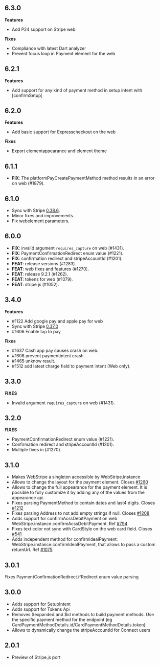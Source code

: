 ## 6.3.0
**Features**
- Add P24 support on Stripe web

**Fixes**
- Compliance with latest Dart analyzer
- Prevent focus loop in Payment element for the web

## 6.2.1
**Features**
- Add support for any kind of payment method in setup intent with [confirmSetup]

## 6.2.0
**Features**
- Add basic support for Expresscheckout on the web

**Fixes** 
- Export elementappearance and element theme

## 6.1.1

- **FIX**: The platformPayCreatePaymentMethod method results in an error on web (#1879).

## 6.1.0
- Sync with Stripe [0.38.6](https://github.com/stripe/stripe-react-native/releases/tag/v0.38.6). 
- Minor fixes and improvements.
- Fix webelement parameters.

## 6.0.0

 - **FIX**: invalid argument `requires_capture` on web (#1431).
 - **FIX**: PaymentConfirmationRedirect enum value (#1221).
 - **FIX**: confirmation redirect and stripeAccountId (#1201).
 - **FEAT**: release versions (#1283).
 - **FEAT**: web fixes and features (#1270).
 - **FEAT**: release 9.2.1 (#1262).
 - **FEAT**: tokens for web (#1079).
 - **FEAT**: stripe js (#1052).

## 3.4.0
**Features**
- #1122 Add google pay and apple pay for web
- Sync with Stripe [0.37.0](https://github.com/stripe/stripe-react-native/releases/tag/v0.37.0)
- #1606 Enable tap to pay

**Fixes**
- #1637 Cash app pay causes crash on web.
- #1608 prevent paymentintent crash.
- #1465 unknow result.
- #1512 add latest charge field to payment intent (Web only).

## 3.3.0
**FIXES** 
 - Invalid argument `requires_capture` on web (#1431).

## 3.2.0
**FIXES**
 - PaymentConfirmationRedirect enum value (#1221).
 - Confirmation redirect and stripeAccountId (#1201).
 - Multiple fixes in (#1270).


## 3.1.0
- Makes WebStripe a singleton accessible by WebStripe.instance
- Allows to change the layout for the payment element. Closes [#1260](https://github.com/flutter-stripe/flutter_stripe/pull/1270#:~:text=Makes%20a%20singleton,flow%C2%A0%231075)
- Allows to change the full appearance for the payment element. It is possible to fully customize it by adding any of the values from the appearance api.
- Fixes parsing PaymentMethod to contain dates and last4 digits. Closes [#1212](https://github.com/flutter-stripe/flutter_stripe/pull/1270#:~:text=Makes%20a%20singleton,flow%C2%A0%231075)
- Fixes parsing Address to not add empty strings if null. Closes [#1208](https://github.com/flutter-stripe/flutter_stripe/pull/1270#:~:text=Makes%20a%20singleton,flow%C2%A0%231075)
- Adds support for confirmAcssDebitPayment on web WebStripe.instance.confirmAcssDebitPayment. Ref [#794](https://github.com/flutter-stripe/flutter_stripe/pull/1270#:~:text=Makes%20a%20singleton,flow%C2%A0%231075)
- Fixes text color not sync with CardStyle on the web card field. Closes [#541](https://github.com/flutter-stripe/flutter_stripe/pull/1270#:~:text=Makes%20a%20singleton,flow%C2%A0%231075)
- Adds independent method for confirmIdealPayment: WebStripe.instance.confirmIdealPayment, that allows to pass a custom returnUrl. Ref [#1075](https://github.com/flutter-stripe/flutter_stripe/pull/1270#:~:text=Makes%20a%20singleton,flow%C2%A0%231075)

## 3.0.1
Fixes PaymentConfirmationRedirect.ifRedirect enum value parsing
## 3.0.0
- Adds support for SetupIntent
- Adds support for Tokens Api
- Removes $expanded and $id methods to build payment methods. Use the specific payment method for the endpoint (eg CardPaymentMethodDetails.id/CardPaymentMethodDetails.token)
- Allows to dynamically change the stripeAccountId for Connect users 

## 2.0.1
- Preview of Stripe.js port
